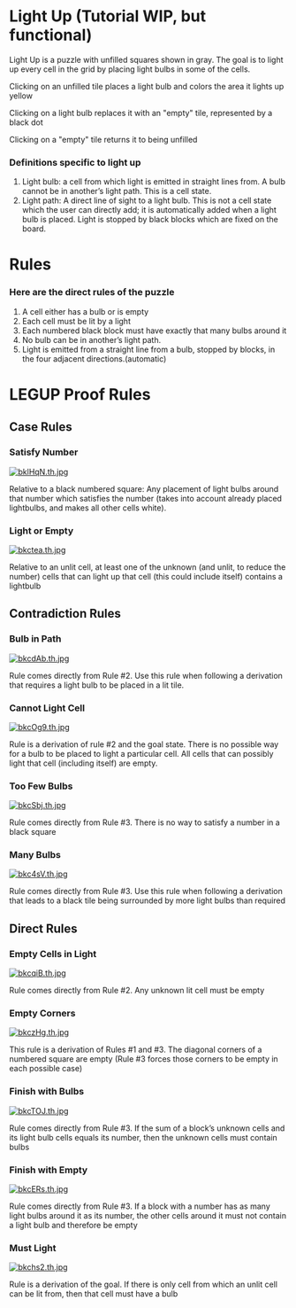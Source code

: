 # Light Up (Tutorial WIP, but functional)
Light Up is a puzzle with unfilled squares shown in gray. The goal is to light up every cell in the grid by placing light bulbs in some of the cells.

Clicking on an unfilled tile places a light bulb and colors the area it lights up yellow

Clicking on a light bulb replaces it with an "empty" tile, represented by a black dot

Clicking on a "empty" tile returns it to being unfilled

### Definitions specific to light up
1. Light bulb: a cell from which light is emitted in straight lines from. A bulb cannot be in another’s light path. This is a cell state.
2. Light path: A direct line of sight to a light bulb. This is not a cell state which the user can directly add; it is automatically added when a light bulb is placed. Light is stopped by black blocks which are fixed on the board.


# Rules
### Here are the direct rules of the puzzle

1. A cell either has a bulb or is empty
2. Each cell must be lit by a light
3. Each numbered black block must have exactly that many bulbs around it
4. No bulb can be in another’s light path.
5. Light is emitted from a straight line from a bulb, stopped by blocks, in the four adjacent directions.(automatic)


# LEGUP Proof Rules
## Case Rules
### Satisfy Number

[![bklHqN.th.jpg](https://iili.io/bklHqN.th.jpg)](https://freeimage.host/i/bklHqN)

Relative to a black numbered square: Any placement of light bulbs around that number which satisfies the number (takes into account already placed lightbulbs, and makes all other cells white). 

### Light or Empty

[![bkctea.th.jpg](https://iili.io/bkctea.th.jpg)](https://freeimage.host/i/bkctea)

Relative to an unlit cell, at least one of the unknown (and unlit, to reduce the number) cells that can light up that cell (this could include itself) contains a lightbulb

## Contradiction Rules
### Bulb in Path

[![bkcdAb.th.jpg](https://iili.io/bkcdAb.th.jpg)](https://freeimage.host/i/bkcdAb)

Rule comes directly from Rule #2. Use this rule when following a derivation that requires a light bulb to be placed in a lit tile.

### Cannot Light Cell

[![bkcOg9.th.jpg](https://iili.io/bkcOg9.th.jpg)](https://freeimage.host/i/bkcOg9)

Rule is a derivation of rule #2 and the goal state. There is no possible way for a bulb to be placed to light a particular cell. All cells that can possibly light that cell (including itself) are empty. 

### Too Few Bulbs

[![bkcSbj.th.jpg](https://iili.io/bkcSbj.th.jpg)](https://freeimage.host/i/bkcSbj)

Rule comes directly from Rule #3. There is no way to satisfy a number in a black square

### Many Bulbs

[![bkc4sV.th.jpg](https://iili.io/bkc4sV.th.jpg)](https://freeimage.host/i/bkc4sV)

Rule comes directly from Rule #3. Use this rule when following a derivation that leads to a black tile being surrounded by more light bulbs than required

## Direct Rules
### Empty Cells in Light

[![bkcqiB.th.jpg](https://iili.io/bkcqiB.th.jpg)](https://freeimage.host/i/bkcqiB)

Rule comes directly from Rule #2. Any unknown lit cell must be empty

### Empty Corners

[![bkczHg.th.jpg](https://iili.io/bkczHg.th.jpg)](https://freeimage.host/i/bkczHg)

This rule is a derivation of Rules #1 and #3. The diagonal corners of a numbered square are empty (Rule #3 forces those corners to be empty in each possible case)

### Finish with Bulbs

[![bkcTOJ.th.jpg](https://iili.io/bkcTOJ.th.jpg)](https://freeimage.host/i/bkcTOJ)

Rule comes directly from Rule #3. If the sum of a block’s unknown cells and its light bulb cells equals its number, then the unknown cells must contain bulbs 

### Finish with Empty

[![bkcERs.th.jpg](https://iili.io/bkcERs.th.jpg)](https://freeimage.host/i/bkcERs)

Rule comes directly from Rule #3. If a block with a number has as many light bulbs around it as its number, the other cells around it must not contain a light bulb and therefore be empty

### Must Light

[![bkchs2.th.jpg](https://iili.io/bkchs2.th.jpg)](https://freeimage.host/i/bkchs2)

Rule is a derivation of the goal. If there is only cell from which an unlit cell can be lit from, then that cell must have a bulb 
